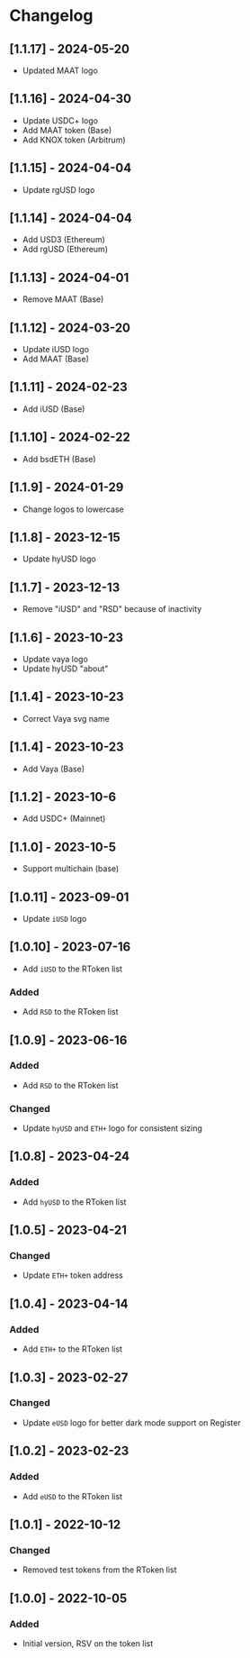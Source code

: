 # Changelog

## [1.1.17] - 2024-05-20

- Updated MAAT logo

## [1.1.16] - 2024-04-30

- Update USDC+ logo
- Add MAAT token (Base)
- Add KNOX token (Arbitrum)

## [1.1.15] - 2024-04-04

- Update rgUSD logo

## [1.1.14] - 2024-04-04

- Add USD3 (Ethereum)
- Add rgUSD (Ethereum)

## [1.1.13] - 2024-04-01

- Remove MAAT (Base)

## [1.1.12] - 2024-03-20

- Update iUSD logo
- Add MAAT (Base)

## [1.1.11] - 2024-02-23

- Add iUSD (Base)

## [1.1.10] - 2024-02-22

- Add bsdETH (Base)

## [1.1.9] - 2024-01-29

- Change logos to lowercase

## [1.1.8] - 2023-12-15

- Update hyUSD logo

## [1.1.7] - 2023-12-13

- Remove "iUSD" and "RSD" because of inactivity

## [1.1.6] - 2023-10-23

- Update vaya logo
- Update hyUSD "about"

## [1.1.4] - 2023-10-23

- Correct Vaya svg name

## [1.1.4] - 2023-10-23

- Add Vaya (Base)

## [1.1.2] - 2023-10-6

- Add USDC+ (Mainnet)

## [1.1.0] - 2023-10-5

- Support multichain (base)

## [1.0.11] - 2023-09-01

- Update `iUSD` logo

## [1.0.10] - 2023-07-16

- Add `iUSD` to the RToken list

### Added

- Add `RSD` to the RToken list

## [1.0.9] - 2023-06-16

### Added

- Add `RSD` to the RToken list

### Changed

- Update `hyUSD` and `ETH+` logo for consistent sizing

## [1.0.8] - 2023-04-24

### Added

- Add `hyUSD` to the RToken list

## [1.0.5] - 2023-04-21

### Changed

- Update `ETH+` token address

## [1.0.4] - 2023-04-14

### Added

- Add `ETH+` to the RToken list

## [1.0.3] - 2023-02-27

### Changed

- Update `eUSD` logo for better dark mode support on Register

## [1.0.2] - 2023-02-23

### Added

- Add `eUSD` to the RToken list

## [1.0.1] - 2022-10-12

### Changed

- Removed test tokens from the RToken list

## [1.0.0] - 2022-10-05

### Added

- Initial version, RSV on the token list
